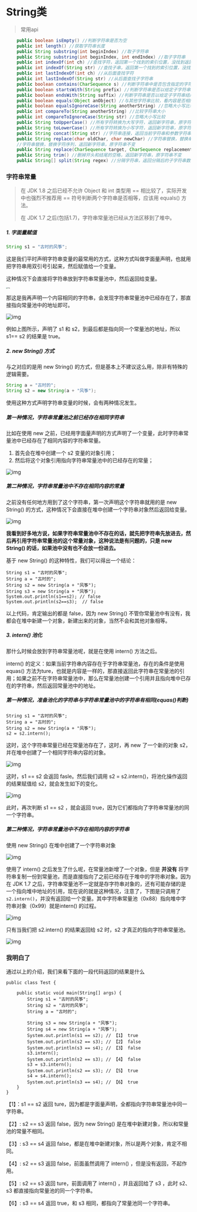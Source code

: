 # String类

> 常用api

```java
    public boolean isEmpty() //判断字符串是否为空
    public int length() //获取字符串长度
    public String substring(int beginIndex) //取子字符串
    public String substring(int beginIndex, int endIndex) //取子字符串
    public int indexOf(int ch) //查找字符，返回第一个找到的索引位置，没找到返回-1
    public int indexOf(String str) //查找子串，返回第一个找到的索引位置，没找到返回-1
    public int lastIndexOf(int ch) //从后面查找字符
    public int lastIndexOf(String str) //从后面查找子字符串
    public boolean contains(CharSequence s) //判断字符串中是否包含指定的字符序列
    public boolean startsWith(String prefix) //判断字符串是否以给定子字符串开头
    public boolean endsWith(String suffix) //判断字符串是否以给定子字符串结尾
    public boolean equals(Object anObject) //与其他字符串比较，看内容是否相同
    public boolean equalsIgnoreCase(String anotherString) //忽略大小写比较是否相同
    public int compareTo(String anotherString) //比较字符串大小
    public int compareToIgnoreCase(String str) //忽略大小写比较
    public String toUpperCase() //所有字符转换为大写字符，返回新字符串，原字符串不变
    public String toLowerCase() //所有字符转换为小写字符，返回新字符串，原字符串不变
    public String concat(String str) //字符串连接，返回当前字符串和参数字符串合并结果
    public String replace(char oldChar, char newChar) //字符串替换，替换单个字符
    //字符串替换，替换字符序列，返回新字符串，原字符串不变
    public String replace(CharSequence target, CharSequence replacement)
    public String trim() //删掉开头和结尾的空格，返回新字符串，原字符串不变
    public String[] split(String regex) //分隔字符串，返回分隔后的子字符串数组
```



### 字符串常量

> 在 JDK 1.8 之后已经不允许 Object 和 int 类型用 == 相比较了，实际开发中也强烈不推荐用 == 符号判断两个字符串是否相等，应该用 equals() 方法。
>
> 在 JDK 1.7 之后(包括1.7)，字符串常量池已经从方法区移到了堆中。



##### 1. 字面量赋值

```java
String s1 = "古时的风筝";
```

这是我们平时声明字符串变量的最常用的方式，这种方式叫做字面量声明，也就用把字符串用双引号引起来，然后赋值给一个变量。

这种情况下会直接将字符串放到字符串常量池中，然后返回给变量。

<img src="https://oscimg.oschina.net/oscnet/up-a71b573957258fcda994f67e633ccbf7075.png" alt="img" style="zoom:25%;" />

那这是我再声明一个内容相同的字符串，会发现字符串常量池中已经存在了，那直接指向常量池中的地址即可。

![img](https://oscimg.oschina.net/oscnet/up-80e9cc27833f193bd1bdbd6baf73031e133.png)

例如上图所示，声明了 s1 和 s2，到最后都是指向同一个常量池的地址，所以 s1== s2 的结果是 true。



##### 2. new String() 方式

与之对应的是用 new String() 的方式，但是基本上不建议这么用，除非有特殊的逻辑需要。

```java
String a = "古时的";
String s2 = new String(a + "风筝");
```

使用这种方式声明字符串变量的时候，会有两种情况发生。

##### 第一种情况，字符串常量池之前已经存在相同字符串

比如在使用 new 之前，已经用字面量声明的方式声明了一个变量，此时字符串常量池中已经存在了相同内容的字符串常量。

1. 首先会在堆中创建一个 s2 变量的对象引用；
2. 然后将这个对象引用指向字符串常量池中的已经存在的常量；

![img](https://oscimg.oschina.net/oscnet/up-750091833155a2d1b90d943dd30915cb167.png)

##### 第二种情况，字符串常量池中不存在相同内容的常量

之前没有任何地方用到了这个字符串，第一次声明这个字符串就用的是 new String() 的方式，这种情况下会直接在堆中创建一个字符串对象然后返回给变量。

![img](https://oscimg.oschina.net/oscnet/up-693125cbe67b47b0cf41461a398d496ab20.png)

**我看到好多地方说，如果字符串常量池中不存在的话，就先把字符串先放进去，然后再引用字符串常量池的这个常量对象，这种说法是有问题的，只是 new String() 的话，如果池中没有也不会放一份进去。**

基于 new String() 的这种特性，我们可以得出一个结论：

```
String s1 = "古时的风筝";
String a = "古时的";
String s2 = new String(a + "风筝");
String s3 = new String(a + "风筝");
System.out.println(s1==s2); // false
System.out.println(s2==s3);  // false 
```

以上代码，肯定输出的都是 false，因为 new String() 不管你常量池中有没有，我都会在堆中新建一个对象，新建出来的对象，当然不会和其他对象相等。



##### 3. intern() 池化

那什么时候会放到字符串常量池呢，就是在使用 intern() 方法之后。

intern() 的定义：如果当前字符串内容存在于字符串常量池，存在的条件是使用 equas() 方法为ture，也就是内容是一样的，那直接返回此字符串在常量池的引用；如果之前不在字符串常量池中，那么在常量池创建一个引用并且指向堆中已存在的字符串，然后返回常量池中的地址。

##### 第一种情况，准备池化的字符串与字符串常量池中的字符串有相同(equas()判断)

```
String s1 = "古时的风筝";
String a = "古时的";
String s2 = new String(a + "风筝");
s2 = s2.intern();
```

这时，这个字符串常量已经在常量池存在了，这时，再 new 了一个新的对象 s2，并在堆中创建了一个相同字符串内容的对象。

![img](https://oscimg.oschina.net/oscnet/up-2d33d91e4aa86f95bd0f6cabbaf7d8b86d5.png)

这时，s1 == s2 会返回 fasle。然后我们调用 s2 = s2.intern()，将池化操作返回的结果赋值给 s2，就会发生如下的变化。

![img](https://oscimg.oschina.net/oscnet/up-4b60e9e6f7eeab1ed4b4b598bc71d9c09cf.png)

此时，再次判断 s1 == s2 ，就会返回 true，因为它们都指向了字符串常量池的同一个字符串。

##### 第二种情况，字符串常量池中不存在相同内容的字符串

使用 new String() 在堆中创建了一个字符串对象

![img](https://oscimg.oschina.net/oscnet/up-cebdd182a59d3c990a76a37fd7ac552efe0.png)

使用了 intern() 之后发生了什么呢，在常量池新增了一个对象，但是 **并没有** 将字符串复制一份到常量池，而是直接指向了之前已经存在于堆中的字符串对象。因为在 JDK 1.7 之后，字符串常量池不一定就是存字符串对象的，还有可能存储的是一个指向堆中地址的引用，现在说的就是这种情况，注意了，下图是只调用了 `s2.intern()`，并没有返回给一个变量。其中字符串常量池（0x88）指向堆中字符串对象（0x99）就是intern() 的过程。

![img](https://oscimg.oschina.net/oscnet/up-2869ea4e2f7455cf31c48696c1dc3b370ec.png)

只有当我们把 s2.intern() 的结果返回给 s2 时，s2 才真正的指向字符串常量池。

![img](https://oscimg.oschina.net/oscnet/up-3d5bb6f4d9fac141184b2a46157c191ca42.png)

### 我明白了

通过以上的介绍，我们来看下面的一段代码返回的结果是什么

```
public class Test {

    public static void main(String[] args) {
        String s1 = "古时的风筝";
        String s2 = "古时的风筝";
        String a = "古时的";
      
        String s3 = new String(a + "风筝");
        String s4 = new String(a + "风筝");
        System.out.println(s1 == s2); // 【1】 true
        System.out.println(s2 == s3); // 【2】 false
        System.out.println(s3 == s4); // 【3】 false
        s3.intern();
        System.out.println(s2 == s3); // 【4】 false
        s3 = s3.intern();
        System.out.println(s2 == s3); // 【5】 true
        s4 = s4.intern();
        System.out.println(s3 == s4); // 【6】 true
    }
}
```

【1】：s1 == s2 返回 ture，因为都是字面量声明，全都指向字符串常量池中同一字符串。

【2】: s2 == s3 返回 false，因为 new String() 是在堆中新建对象，所以和常量池的常量不相同。

【3】: s3 == s4 返回 false，都是在堆中新建对象，所以是两个对象，肯定不相同。

【4】: s2 == s3 返回 false，前面虽然调用了 intern() ，但是没有返回，不起作用。

【5】: s2 == s3 返回 ture，前面调用了 intern() ，并且返回给了 s3 ，此时 s2、s3 都直接指向常量池的同一个字符串。

【6】: s3 == s4 返回 true，和 s3 相同，都指向了常量池同一个字符串。